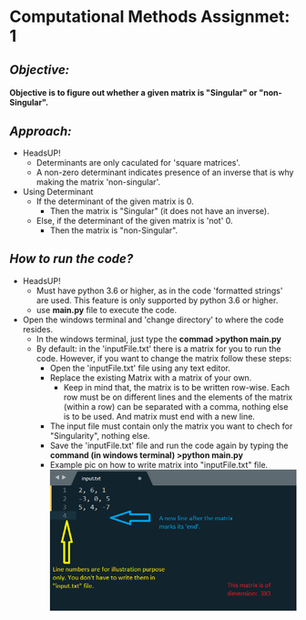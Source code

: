 # **Computational Methods Assignmet: 1**

## *Objective:*
#### Objective is to figure out whether a given matrix is "Singular" or "non-Singular".

## *Approach:*
* HeadsUP!
	* Determinants are only caculated for 'square matrices'.
	* A non-zero determinant indicates presence of an inverse that is why making the matrix 'non-singular'.
* Using Determinant
	* If the determinant of the given matrix is 0.
		* Then the matrix is "Singular" (it does not have an inverse).
	* Else, if the determinant of the given matrix is 'not' 0.
		* Then the matrix is "non-Singular".

## *How to run the code?*
* HeadsUP!
	* Must have python 3.6 or higher, as in the code 'formatted strings' are used. This feature is only supported by python 3.6 or higher.
	* use **main.py** file to execute the code.
* Open the windows terminal and 'change directory' to where the code resides.
	* In the windows terminal, just type the **commad >python main.py**
	* By default: in the 'inputFile.txt' there is a matrix for you to run the code. However, if you want to change the matrix follow these steps:
		* Open the 'inputFile.txt' file using any text editor.
		* Replace the existing Matrix with a matrix of your own.
			* Keep in mind that, the matrix is to be written row-wise. Each row must be on different lines and the elements of the matrix (within a row) can be separated with a comma, nothing else is to be used. And matrix must end with a new line.
		* The input file must contain only the matrix you want to chech for "Singularity", nothing else.
		* Save the 'inputFile.txt' file and run the code again by typing the **command (in windows terminal) >python main.py**
		* Example pic on how to write matrix into "inputFile.txt" file.
![Screenshot](example-input-txt-file.PNG)
